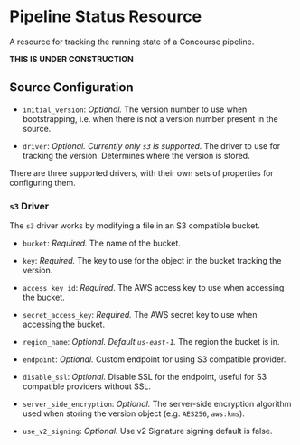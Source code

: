 # Pipeline Status Resource

A resource for tracking the running state of a Concourse pipeline.

**THIS IS UNDER CONSTRUCTION**


## Source Configuration

* `initial_version`: *Optional.* The version number to use when
bootstrapping, i.e. when there is not a version number present in the source.

* `driver`: *Optional. Currently only `s3` is supported.* The driver to use for tracking the
  version. Determines where the version is stored.

There are three supported drivers, with their own sets of properties for
configuring them.


### `s3` Driver

The `s3` driver works by modifying a file in an S3 compatible bucket.

* `bucket`: *Required.* The name of the bucket.

* `key`: *Required.* The key to use for the object in the bucket tracking
the version.

* `access_key_id`: *Required.* The AWS access key to use when accessing the
bucket.

* `secret_access_key`: *Required.* The AWS secret key to use when accessing
the bucket.

* `region_name`: *Optional. Default `us-east-1`.* The region the bucket is in.

* `endpoint`: *Optional.* Custom endpoint for using S3 compatible provider.

* `disable_ssl`: *Optional.* Disable SSL for the endpoint, useful for S3 compatible providers without SSL.

* `server_side_encryption`: *Optional.* The server-side encryption algorithm
used when storing the version object (e.g. `AES256`, `aws:kms`).

* `use_v2_signing`: *Optional.* Use v2 Signature signing default is false.
